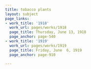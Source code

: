 ```yaml
---
title: tobacco plants
layout: subject
page_links:
- work_title: '1918'
  work_url: pages/works/1918
  page_title: Thursday, June 13, 1918
  page_anchor: page-540
- work_title: '1919'
  work_url: pages/works/1919
  page_title: Friday, June  6, 1919
  page_anchor: page-910

---
```

